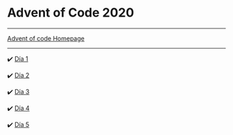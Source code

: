 # Advent of Code 2020 
***
[Advent of code Homepage](https://adventofcode.com/)

***
:heavy_check_mark:  [Día 1](scripts/day1)

:heavy_check_mark:  [Día 2](scripts/day2) 

:heavy_check_mark:  [Día 3](scripts/day3) 

:heavy_check_mark:  [Día 4](scripts/day4) 

:heavy_check_mark:  [Día 5](scripts/day5) 

